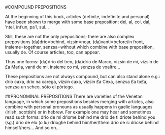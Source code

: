 #COMPOUND PREPOSITIONS

At the beginning of this book, articles (definite, indefinite and personal) have been shown to
merge with some base preposition: del, al, col, dal, ’ntel, int’un, pa’l, sul…

Still, these are not the only prepositions; there are also complex prepositions (da)drio=behind,
vizsin=near, (da)vanti=before/in front, insieme=together, senzsa=without which combine with
base preposition, usually de. Of course articles, too, can appear.

Thus one forms: (da)drio del tren, (da)drio de Marco, vizsin de mi, vizsin de £a Marìa, vanti de
mi, insieme co mi, senzsa de voaltre…

These prepositions are not always compound, but can also stand alone e.g.: drio caxa, drio na
carega, vizsin caxa, vizsin £a Céxa, senzsa £a to£a, senzsa un scheo, sóto el pòrtego.

##PRONOMINAL PREPOSITIONS
There are varieties of the Venetan language, in which some prepositions besides merging with
articles, also combine with personal pronouns as usually happens in gaelic languages (irlish,
scottish) or in hebrew. For example one may hear and sometimes read such forms:
drio de mi drìome behind me
drio de ti drìote behind you (sg.)
drio de elo (o lu) drìoghe behind him/her/them
drio de si drìose behind himself/hers...
And so on…